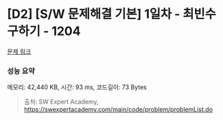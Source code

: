 # [D2] [S/W 문제해결 기본] 1일차 - 최빈수 구하기 - 1204 

[문제 링크](https://swexpertacademy.com/main/code/problem/problemDetail.do?contestProbId=AV13zo1KAAACFAYh) 

### 성능 요약

메모리: 42,440 KB, 시간: 93 ms, 코드길이: 73 Bytes



> 출처: SW Expert Academy, https://swexpertacademy.com/main/code/problem/problemList.do